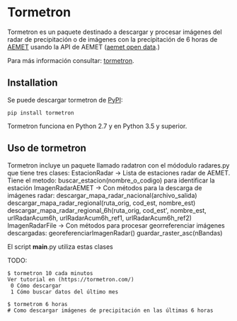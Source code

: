 # Tormetron

Tormetron es un paquete destinado a descargar y procesar imágenes del radar de precipitación o de imágenes con la precipitación de 6 horas de [AEMET](www.aemet.es) usando la API de AEMET ([aemet open data](https://opendata.aemet.es/).)

Para más información consultar: [tormetron](https://tormetron.com/).

## Installation

Se puede descargar tormetron de [PyPI](https://pypi.org/project/tormetron/):

    pip install tormetron

Tormetron funciona en Python 2.7 y en Python 3.5 y superior.

## Uso de tormetron

Tormetron incluye un paquete llamado radatron con el módodulo radares.py que tiene tres clases:
  EstacionRadar     -> Lista de estaciones radar de AEMET. Tiene el metodo:
    buscar_estacion(nombre_o_codigo) para identificar la estación
  ImagenRadarAEMET  -> Con métodos para la descarga de imágenes radar:
    descargar_mapa_radar_nacional(archivo_salida)
    descargar_mapa_radar_regional(ruta_orig, cod_est, nombre_est)
    descargar_mapa_radar_regional_6h(ruta_orig, cod_est', nombre_est, urlRadarAcum6h, urlRadarAcum6h_ref1, urlRadarAcum6h_ref2)
  ImagenRadarFile   -> Con métodos para procesar georreferenciar imágenes descargadas:
    georeferenciarImagenRadar()
    guardar_raster_asc(nBandas)

El script __main__.py utiliza estas clases

TODO:

    $ tormetron 10 cada minutos
    Ver tutorial en (https://tormetron.com/)
     0 Cómo descargar
     1 Cómo buscar datos del último mes

    $ tormetrom 6 horas
    # Como descargar imágenes de precipitación en las últimas 6 horas

